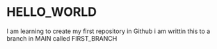 # HELLO_WORLD
I am learning to create my first repository in Github
i am writtin this to a branch in MAIN called FIRST_BRANCH

